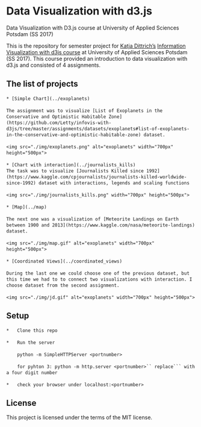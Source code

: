 # Data Visualization with d3.js 
Data Visualization with D3.js course at University of Applied Sciences Potsdam (SS 2017) 

This is the repository for semester project for [Katja Dittrich’s](https://uclab.fh-potsdam.de/people/katja-dittrich/) [Information Visualization with d3js course](https://github.com/Letty/infovis-with-d3js) at University of Applied Sciences Potsdam (SS 2017). This course provided an introduction to data visualization with d3.js and consisted of 4 assignments. 

## The list of projects

	* [Simple Chart](../exoplanets)

	The assignment was to visualize [List of Exoplanets in the Conservative and Optimistic Habitable Zone](https://github.com/Letty/infovis-with-d3js/tree/master/assignments/datasets/exoplanets#list-of-exoplanets-in-the-conservative-and-optimistic-habitable-zone) dataset. 

    <img src="./img/exoplanets.png" alt="exoplanets" width="700px" height="500px">

	* [Chart with interaction](../journalists_kills)
    The task was to visualize [Journalists Killed since 1992](https://www.kaggle.com/cpjournalists/journalists-killed-worldwide-since-1992) dataset with interactions, legends and scaling functions 

    <img src="./img/journalists_kills.png" width="700px" height="500px">

	* [Map](../map)
    
    The next one was a visualization of [Meteorite Landings on Earth between 1900 and 2013](https://www.kaggle.com/nasa/meteorite-landings) dataset.
    
    <img src="./img/map.gif" alt="exoplanets" width="700px" height="500px"> 
	
    * [Coordinated Views](../coordinated_views)
    
    During the last one we could choose one of the previous dataset, but this time we had to to connect two visualizations with interaction. I choose dataset from the second assignment.
    
    <img src="./img/jd.gif" alt="exoplanets" width="700px" height="500px"> 

## Setup
	*	Clone this repo 

    *   Run the server

        python -m SimpleHTTPServer <portnumber>
        
        for pyhton 3: python -m http.server <portnumber>`` replace``` with a four digit number
    
    *   check your browser under localhost:<portnumber>
	
## License
This project is licensed under the terms of the MIT license.